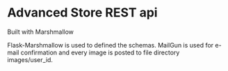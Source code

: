 # Advanced Store REST api

Built with Marshmallow

Flask-Marshmallow is used to defined the schemas. MailGun is used for e-mail confirmation and every image is posted to file directory images/user_id.
